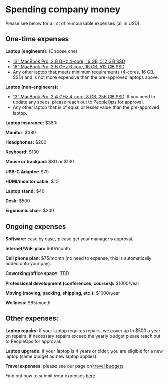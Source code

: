 # Spending company money
Please see below for a list of reimbursable expenses (all in USD).

## One-time expenses

**Laptop (engineers):** (Choose one)
  - [13" MacBook Pro, 2.8 GHz 4-core, 16 GB, 512 GB SSD](https://www.apple.com/shop/buy-mac/macbook-pro/13-inch-space-gray-256gb-2.4ghz-quad-core-processor-with-turbo-boost-up-to-4.1ghz#)
  - [16" MacBook Pro, 2.6 GHz 6‑core, 16 GB, 512 GB SSD](https://www.apple.com/shop/buy-mac/macbook-pro/16-inch-space-gray-512gb-2.6ghz-6-core-processor#)
  - Any other laptop that meets minimum requirements (4-cores, 16 GB, SSD) and is not more expensive than the pre-approved laptops above.

**Laptop (non-engineers):** 
- [13" MacBook Pro, 2.4 GHz 4-core, 8 GB, 256 GB SSD](https://www.apple.com/shop/buy-mac/macbook-pro/13-inch-space-gray-256gb-2.4ghz-quad-core-processor-with-turbo-boost-up-to-4.1ghz#). If you need to update any specs, please reach out to PeopleOps for approval. 
- Any other laptop that is of equal or lesser value than the pre-approved laptop.

**Laptop insurance:** $380

**Monitor:** $380

**Headphones:** $200

**Keyboard:** $130

**Mouse or trackpad:** $80 or $130

**USB-C Adapter:** $70

**HDMI/monitor cable:** $15

**Laptop stand:** $40

**Desk:** $500

**Ergonomic chair:** $200



## Ongoing expenses
**Software:** case by case, please get your manager’s approval.

**Internet/WiFi plan:** $60/month

**Cell phone plan:** $75/month (no need to expense, this is automatically added onto your pay).

**Coworking/office space:** TBD

**Professional development (conferences, courses):** $1000/year

**Moving (moving, packing, shipping, etc.):** $1000/year

**Wellness:** $85/month



## Other expenses:

**Laptop repairs:** if your laptop requires repairs, we cover up to $500 a year on repairs. If necessary repairs exceed the yearly budget please reach out to PeopleOps for approval.

**Laptop upgrade:** if your laptop is 4 years or older, you are eligible for a new laptop (same budget as new laptop applies).

**Travel expenses:** please see our page on [travel budgets](https://about.sourcegraph.com/handbook/people-ops/travel). 

Find out how to submit your expenses [here](https://about.sourcegraph.com/handbook/people-ops/expenses).

